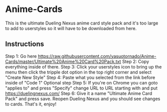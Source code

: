 # Anime-Cards
This is the ultimate Dueling Nexus anime card style pack and it's too large to add to userstyles so it will have to be downloaded from here.

Instructions
--
Step 1: Go here https://raw.githubusercontent.com/yasuotornado/Anime-Cards/master/Ultimate%20Anime%20Card%20Pack.txt
Step 2: Copy everything inside of there.
Step 3: Click your userstyles icon to bring up the menu then click the tripple dot option in the top right corner and select "Create New Style"
Step 4: Paste what you selected from the link before inside of "Code 1"
Optional step
Step 5: If you're on Chrome you can goto "applies to" and press "Specify" change URL to URL starting with and put https://duelingnexus.com/
Step 6: Give it a name "Ultimate Anime Card Pack" and press save. Reopen Dueling Nexus and you should see changes to cards.
That's it, enjoy!
